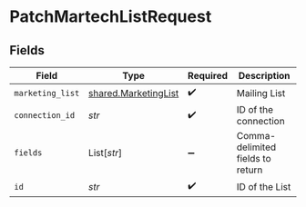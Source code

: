 # PatchMartechListRequest


## Fields

| Field                                                        | Type                                                         | Required                                                     | Description                                                  |
| ------------------------------------------------------------ | ------------------------------------------------------------ | ------------------------------------------------------------ | ------------------------------------------------------------ |
| `marketing_list`                                             | [shared.MarketingList](../../models/shared/marketinglist.md) | :heavy_check_mark:                                           | Mailing List                                                 |
| `connection_id`                                              | *str*                                                        | :heavy_check_mark:                                           | ID of the connection                                         |
| `fields`                                                     | List[*str*]                                                  | :heavy_minus_sign:                                           | Comma-delimited fields to return                             |
| `id`                                                         | *str*                                                        | :heavy_check_mark:                                           | ID of the List                                               |
